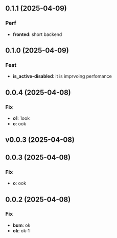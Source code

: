 ## 0.1.1 (2025-04-09)

### Perf

- **fronted**: short backend

## 0.1.0 (2025-04-09)

### Feat

- **is_active-disabled**: it is imprvoing perfomance

## 0.0.4 (2025-04-08)

### Fix

- **o1**: 1ook
- **o**: ook

## v0.0.3 (2025-04-08)

## 0.0.3 (2025-04-08)

### Fix

- **o**: ook

## 0.0.2 (2025-04-08)

### Fix

- **bum**: ok
- **ok**: ok-1
